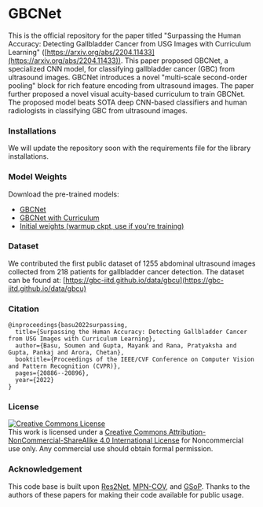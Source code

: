 # GBCNet
This is the official repository for the paper titled "Surpassing the Human Accuracy: Detecting Gallbladder Cancer from USG Images with Curriculum Learning" ([https://arxiv.org/abs/2204.11433](https://arxiv.org/abs/2204.11433)). This paper proposed GBCNet, a specialized CNN model, for classifying gallbladder cancer (GBC) from ultrasound images. GBCNet introduces a novel "multi-scale second-order pooling" block for rich feature encoding from ultrasound images. The paper further proposed a novel visual acuity-based curriculum to train GBCNet. The proposed model beats SOTA deep CNN-based classifiers and human radiologists in classifying GBC from ultrasound images. 

### Installations
We will update the repository soon with the requirements file for the library installations. 

### Model Weights
Download the pre-trained models:
* [GBCNet](https://drive.google.com/file/d/1uBkzlydC9vY8kQsgrlg6983q5WLAK2wS/view)
* [GBCNet with Curriculum](https://drive.google.com/file/d/1s9DMOtgK3TaYBitaYD9IcepmHwxgFZTt/view)
* [Initial weights (warmup ckpt, use if you're training)](https://drive.google.com/file/d/14V0UIVWGFE0Ez3B4pxZUmDLjWRUmV5tP/view)

### Dataset
We contributed the first public dataset of 1255 abdominal ultrasound images collected from 218 patients for gallbladder cancer detection. The dataset can be found at: 
[https://gbc-iitd.github.io/data/gbcu](https://gbc-iitd.github.io/data/gbcu)

### Citation
```
@inproceedings{basu2022surpassing,
  title={Surpassing the Human Accuracy: Detecting Gallbladder Cancer from USG Images with Curriculum Learning},
  author={Basu, Soumen and Gupta, Mayank and Rana, Pratyaksha and Gupta, Pankaj and Arora, Chetan},
  booktitle={Proceedings of the IEEE/CVF Conference on Computer Vision and Pattern Recognition (CVPR)},
  pages={20886--20896},
  year={2022}
}
```
### License
[![Creative Commons License](https://i.creativecommons.org/l/by-nc-sa/4.0/88x31.png)](http://creativecommons.org/licenses/by-nc-sa/4.0/)  
This work is licensed under a [Creative Commons Attribution-NonCommercial-ShareAlike 4.0 International License](http://creativecommons.org/licenses/by-nc-sa/4.0/) for Noncommercial use only. Any commercial use should obtain formal permission.

### Acknowledgement
This code base is built upon [Res2Net](https://github.com/Res2Net/Res2Net-PretrainedModels), [MPN-COV](https://github.com/jiangtaoxie/MPN-COV), and [GSoP](https://github.com/ZilinGao/Global-Second-order-Pooling-Convolutional-Networks). Thanks to the authors of these papers for making their code available for public usage.  
